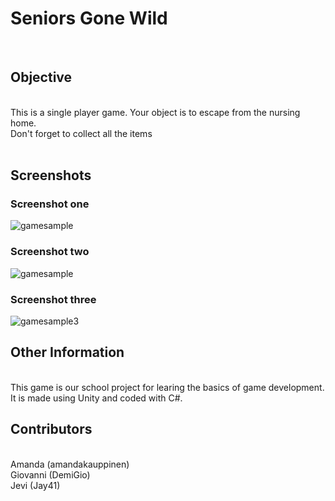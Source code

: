 # Seniors Gone Wild
<br/>

## Objective
<br>
This is a single player game. Your object is to escape from the nursing home. <br>
Don't forget to collect all the items<br>
<br>

## Screenshots

### Screenshot one
![gamesample](https://user-images.githubusercontent.com/33485663/37272405-308dc20e-25df-11e8-8f5b-a8c4f42e1528.PNG)


### Screenshot two
![gamesample](https://user-images.githubusercontent.com/33485663/37272245-c3c9d824-25de-11e8-8788-5cd328bd9c7c.PNG)

### Screenshot three

![gamesample3](https://user-images.githubusercontent.com/33485663/37272470-5985bae0-25df-11e8-9023-07335ce65eee.PNG)

## Other Information
<br>
This game is our school project for learing the basics of game development. It is made using Unity and coded with C#.
<br>

## Contributors

<br>
Amanda (amandakauppinen)
<br>
Giovanni (DemiGio)
<br>
Jevi (Jay41)
